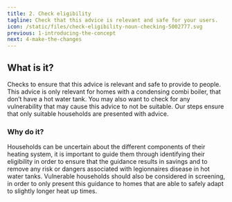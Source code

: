 ```yaml
---
title: 2. Check eligibility
tagline: Check that this advice is relevant and safe for your users.
icon: /static/files/check-eligibility-noun-checking-5002777.svg
previous: 1-introducing-the-concept
next: 4-make-the-changes
---
```

## What is it?

Checks to ensure that this advice is relevant and safe to provide to people. This advice is only relevant for homes with a condensing combi boiler, that don’t have a hot water tank. You may also want to check for any vulnerability that may cause this advice to not be suitable. Our steps ensure that only suitable households are presented with advice.

### Why do it?

Households can be uncertain about the different components of their heating system, it is important to guide them through identifying their eligibility in order to ensure that the guidance results in savings and to remove any risk or dangers associated with legionnaires disease in hot water tanks. Vulnerable households should also be considered in screening, in order to only present this guidance to homes that are able to safely adapt to slightly longer heat up times.